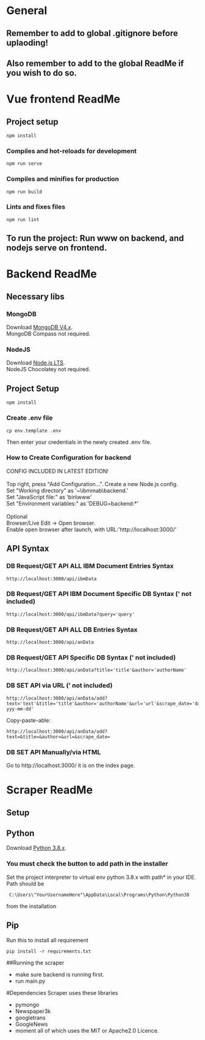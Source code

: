 # General



## Remember to add to global .gitignore before uplaoding!



## Also remember to add to the global ReadMe if you wish to do so.



# Vue frontend ReadMe

## Project setup
```
npm install
```

### Compiles and hot-reloads for development
```
npm run serve
```

### Compiles and minifies for production
```
npm run build
```

### Lints and fixes files
```
npm run lint
```

## To run the project: Run www on backend, and nodejs serve on frontend. 



# Backend ReadMe

## Necessary libs

### MongoDB
Download [MongoDB V4.x](https://www.mongodb.com/download-center/community). \
MongoDB Compass not required.

### NodeJS
Download [Node.js LTS](https://nodejs.org/). \
NodeJS Chocolatey not required.

## Project Setup
```
npm install
```

### Create .env file
```
cp env.template .env
```

Then enter your credentials in the newly created .env file.

### How to Create Configuration for backend
CONFIG INCLUDED IN LATEST EDITION! \
\
Top right, press "Add Configuration...". Create a new Node.js config. \
Set "Working directory" as '~\ibmmab\backend.' \
Set "JavaScript file:" as 'bin\www' \
Set "Environment variables:" as 'DEBUG=backend:*' \
\
Optional \
Browser/Live Edit -> Open browser. \
Enable open browser after launch, with URL:'http://localhost:3000/'

## API Syntax

### DB Request/GET API ALL IBM Document Entries Syntax
```
http://localhost:3000/api/ibmData
```
### DB Request/GET API IBM Document Specific DB Syntax (' not included)
```
http://localhost:3000/api/ibmData?query='query'
```

### DB Request/GET API ALL DB Entries Syntax
```
http://localhost:3000/api/anData
```

### DB Request/GET API Specific DB Syntax (' not included)
```
http://localhost:3000/api/anData?title='title'&author='authorName'
```

### DB SET API via URL (' not included)
```
http://localhost:3000/api/anData/add?text='text'&title='title'&author='authorName'&url='url'&scrape_date='dateFormat-yyy-mm-dd'
```
Copy-paste-able:
```
http://localhost:3000/api/anData/add?text=&title=&author=&url=&scrape_date=
```

### DB SET API Manually/via HTML
Go to http://localhost:3000/ it is on the index page.



# Scraper ReadMe

## Setup

## Python

Download [Python 3.8.x](https://www.python.org/downloads/ ).

### You must check the button to add path in the installer

Set the project interpreter to virtual env python 3.8.x with path* in your IDE. \
Path should be
```
 C:\Users\"YourUsernameHere"\AppData\Local\Programs\Python\Python38
```
from the installation

## Pip

Run this to install all requirement
```
pip install -r requirements.txt
```

##Running the scraper
 - make sure backend is running first.
 - run main.py
 
 #Dependencies
 Scraper uses these libraries
  - pymongo
  - Newspaper3k
  - googletrans
  - GoogleNews
  - moment 
  all of which uses the MIT or Apache2.0 Licence.

